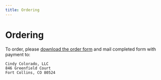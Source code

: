 ```yaml
---
title: Ordering
---
```


# Ordering

To order, please [download the order form](/hats/orderform.mcd) and mail completed form with payment to:

    Cindy Colorado, LLC
    846 Greenfield Court
    Fort Collins, CO 80524
